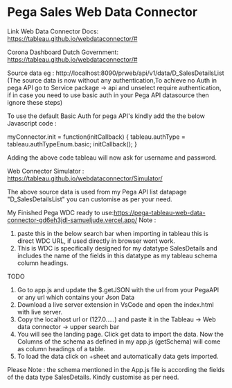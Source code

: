 # Pega Sales Web Data Connector

Link Web Data Connector Docs: https://tableau.github.io/webdataconnector/#

Corona Dashboard Dutch Government: https://tableau.github.io/webdataconnector/#

Source data eg : http://localhost:8090/prweb/api/v1/data/D_SalesDetailsList (The source data is now without any authentication,To achieve no Auth in pega API go to Service package -> api and unselect require authentication, if in case you need to use basic auth in your Pega API datasource then ignore these steps)

To use the default Basic Auth for pega API's kindly add the the below Javascript code :

myConnector.init = function(initCallback) {
      tableau.authType = tableau.authTypeEnum.basic;
      initCallback();
  }

Adding the above code tableau will now ask for username and password.

Web Connector Simulator : https://tableau.github.io/webdataconnector/Simulator/

The above source data is used from my Pega API list datapage "D_SalesDetailsList" you can customise as per your need.

My Finished Pega WDC ready to use:https://pega-tableau-web-data-connector-gd6eh3jdl-samueljude.vercel.app/
Note : 
1. paste this in the below search bar when importing in tableau this is direct WDC URL, if used directly in browser wont work.
2. This is WDC is specifically designed for my datatype SalesDetails and includes the name of the fields in this datatype as my tableau schema column headings.

TODO

1. Go to app.js and update the $.getJSON with the url from your PegaAPI or any url which contains your Json Data
2. Download a live server extension in VsCode and open the index.html with live server.
3. Copy the localhost url or (127.0.....) and paste it in the Tableau -> Web data connector -> upper search bar
4. You will see the landing page. Click get data to import the data. Now the Columns of the schema as defined in my app.js  (getSchema) will come as column headings of a table.
5. To load the data click on +sheet and automatically data gets imported.

Please Note : the schema mentioned in the App.js file is according the fields of the data type SalesDetails. Kindly customise as per need.


